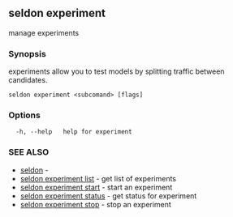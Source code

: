 ## seldon experiment

manage experiments

### Synopsis

experiments allow you to test models by splitting traffic between candidates.

```
seldon experiment <subcomand> [flags]
```

### Options

```
  -h, --help   help for experiment
```

### SEE ALSO

* [seldon](seldon.md)	 - 
* [seldon experiment list](seldon_experiment_list.md)	 - get list of experiments
* [seldon experiment start](seldon_experiment_start.md)	 - start an experiment
* [seldon experiment status](seldon_experiment_status.md)	 - get status for experiment
* [seldon experiment stop](seldon_experiment_stop.md)	 - stop an experiment

